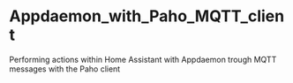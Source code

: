 # Appdaemon_with_Paho_MQTT_client
Performing actions within Home Assistant with Appdaemon trough MQTT messages with the Paho client
